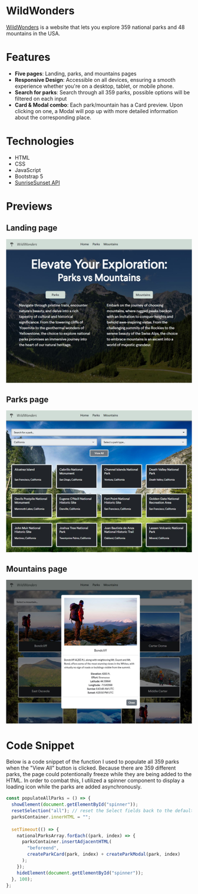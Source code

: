 # WildWonders

[WildWonders](https://deli123.github.io/WildWonders/) is a website that lets you explore 359 national parks and 48 mountains in the USA.

# Features

- **Five pages**: Landing, parks, and mountains pages
- **Responsive Design**: Accessible on all devices, ensuring a smooth experience whether you're on a desktop, tablet, or mobile phone.
- **Search for parks**: Search through all 359 parks, possible options will be filtered on each input
- **Card & Modal combo**: Each park/mountain has a Card preview. Upon clicking on one, a Modal will pop up with more detailed information about the corresponding place.

# Technologies

- HTML
- CSS
- JavaScript
- Bootstrap 5
- [SunriseSunset API](https://sunrisesunset.io/api/)

# Previews

## Landing page

![Landing Page](assets/images/readme/landing.JPG)

## Parks page

![Parks Page](assets/images/readme/parks.JPG)

## Mountains page

![Mountains Page](assets/images/readme/mountains.JPG)

# Code Snippet

Below is a code snippet of the function I used to populate all 359 parks when the "View All" button is clicked. Because there are 359 different parks, the page could potentionally freeze while they are being added to the HTML. In order to combat this, I utilized a spinner component to display a loading icon while the parks are added asynchronously.

```js
const populateAllParks = () => {
  showElement(document.getElementById("spinner"));
  resetSelection("all"); // reset the Select fields back to the default selection
  parksContainer.innerHTML = "";

  setTimeout(() => {
    nationalParksArray.forEach((park, index) => {
      parksContainer.insertAdjacentHTML(
        "beforeend",
        createParkCard(park, index) + createParkModal(park, index)
      );
    });
    hideElement(document.getElementById("spinner"));
  }, 100);
};
```
